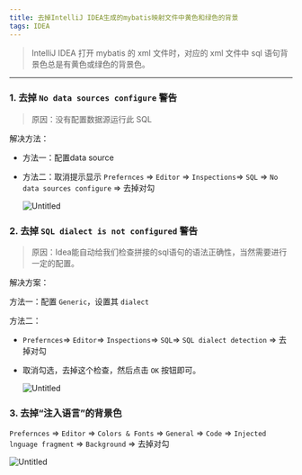 ```yaml
---
title: 去掉IntelliJ IDEA生成的mybatis映射文件中黄色和绿色的背景
tags: IDEA
---
```


> IntelliJ IDEA 打开 mybatis 的 xml 文件时，对应的 xml 文件中 sql 语句背景色总是有黄色或绿色的背景色。

<!--more-->

---

### 1. 去掉 `No data sources configure` 警告

> 原因：没有配置数据源运行此 SQL

解决方法：

- 方法一：配置data source

- 方法二：取消提示显示 `Prefernces` ⇒ `Editor` ⇒ `Inspections`⇒ `SQL` ⇒ `No data sources configure`  ⇒ 去掉对勾

  ![Untitled](https://i.loli.net/2021/04/13/1cUvRgqZ5taMzpD.png)

### 2. 去掉 `SQL dialect is not configured` 警告

> 原因：Idea能自动给我们检查拼接的sql语句的语法正确性，当然需要进行一定的配置。

解决方案：

方法一：配置 `Generic`，设置其 `dialect`

方法二：

- `Prefernces`⇒ `Editor`⇒ `Inspections`⇒ `SQL`⇒ `SQL dialect detection`  ⇒ 去掉对勾

- 取消勾选，去掉这个检查，然后点击 `OK` 按钮即可。

  ![Untitled](https://i.loli.net/2021/04/13/WrQOwmaD4IgslHN.png)

### 3. 去掉“注入语言”的背景色

`Prefernces` ⇒ `Editor` ⇒ `Colors & Fonts` ⇒ `General` ⇒ `Code` ⇒ `Injected lnguage fragment` ⇒ `Background`  ⇒ 去掉对勾

![Untitled](https://i.loli.net/2021/04/13/Egwx6AefNSJHWB3.png)
